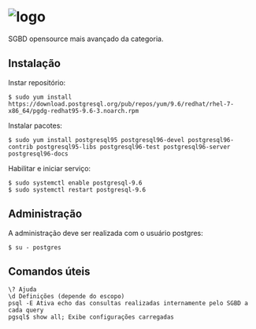 # ![logo](https://datavirtuality.com/wp-content/uploads/sites/2/2016/07/postgresql-logo-e1472859206311.png)

SGBD opensource mais avançado da categoria.

## Instalação

Instar repositório:
```
$ sudo yum install https://download.postgresql.org/pub/repos/yum/9.6/redhat/rhel-7-x86_64/pgdg-redhat95-9.6-3.noarch.rpm
```

Instalar pacotes:
```
$ sudo yum install postgresql95 postgresql96-devel postgresql96-contrib postgresql95-libs postgresql96-test postgresql96-server postgresql96-docs
```

Habilitar e iniciar serviço:
```
$ sudo systemctl enable postgresql-9.6
$ sudo systemctl restart postgresql-9.6
```

## Administração

A administração deve ser realizada com o usuário postgres:
```
$ su - postgres
```

## Comandos úteis

```
\? Ajuda
\d Definições (depende do escopo)
psql -E Ativa echo das consultas realizadas internamente pelo SGBD a cada query
pgsql$ show all; Exibe configurações carregadas

```
